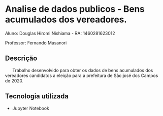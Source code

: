 # Analise de dados publicos - Bens acumulados dos vereadores.

Aluno: Douglas Hiromi Nishiama - RA: 1460281623012

Professor: Fernando Masanori

## Descrição
&nbsp;&nbsp;&nbsp;&nbsp;&nbsp;&nbsp;Trabalho desenvolvido para obter os dados de bens acumulados dos vereadores candidatos a eleição para a prefeitura de São josé dos Campos de 2020.

## Tecnologia utilizada
- Jupyter Notebook
